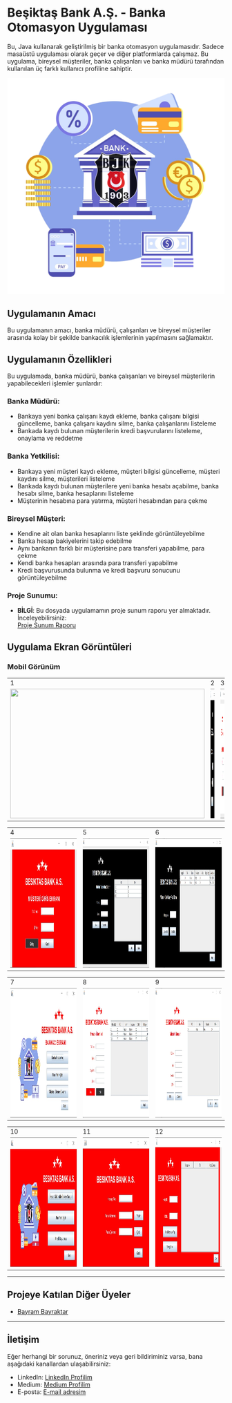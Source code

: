 # **Beşiktaş Bank A.Ş. - Banka Otomasyon Uygulaması**
Bu, Java kullanarak geliştirilmiş bir banka otomasyon uygulamasıdır. Sadece masaüstü uygulaması olarak geçer ve diğer platformlarda çalışmaz. Bu uygulama, bireysel müşteriler, banka çalışanları ve banka müdürü tarafından kullanılan üç farklı kullanıcı profiline sahiptir.

![image](Project-Presentation/Ekran-Goruntuleri/0-banka_logo.png)

## Uygulamanın Amacı
Bu uygulamanın amacı, banka müdürü, çalışanları ve bireysel müşteriler arasında kolay bir şekilde bankacılık işlemlerinin yapılmasını sağlamaktır.

## Uygulamanın Özellikleri
Bu uygulamada, banka müdürü, banka çalışanları ve bireysel müşterilerin yapabilecekleri işlemler şunlardır:

### Banka Müdürü: 
-	Bankaya yeni banka çalışanı kaydı ekleme, banka çalışanı bilgisi güncelleme, banka çalışanı kaydını silme, banka çalışanlarını listeleme
-	Bankada kaydı bulunan müşterilerin kredi başvurularını listeleme, onaylama ve reddetme

### Banka Yetkilisi: 
-	Bankaya yeni müşteri kaydı ekleme, müşteri bilgisi güncelleme, müşteri kaydını silme, müşterileri listeleme
-	Bankada kaydı bulunan müşterilere yeni banka hesabı açabilme, banka hesabı silme, banka hesaplarını listeleme
-	Müşterinin hesabına para yatırma, müşteri hesabından para çekme

### Bireysel Müşteri:
-	Kendine ait olan banka hesaplarını liste şeklinde görüntüleyebilme
-	Banka hesap bakiyelerini takip edebilme
-	Aynı bankanın farklı bir müşterisine para transferi yapabilme, para çekme
-	Kendi banka hesapları arasında para transferi yapabilme
-   Kredi başvurusunda bulunma ve kredi başvuru sonucunu görüntüleyebilme

### Proje Sunumu:
- **BİLGİ**: Bu dosyada uygulamamın proje sunum raporu yer almaktadır. İnceleyebilirsiniz:  
[Proje Sunum Raporu](Project-Presentation/ProjeRaporSunumu.pdf)

## Uygulama Ekran Görüntüleri

### Mobil Görünüm
<table>
  <tr>
    <td>1</td>
     <td>2</td>
     <td>3</td>  
  <tr>
    <td><img src="Project-Presentation/Ekran-Goruntuleri/1- ana menü.jpg" width="450" height="300"></td>
    <td><img src="Project-Presentation/Ekran-Goruntuleri/2- müdür giriş ekranı.jpg" width="450" height="300"></td>
    <td><img src="Project-Presentation/Ekran-Goruntuleri/3- bankacı giriş ekranı.jpg" width="450" height="300"></td>   
 </table>

<table>
  <tr>
    <td>4</td>
     <td>5</td>
     <td>6</td> 
  <tr>
    <td><img src="Project-Presentation/Ekran-Goruntuleri/4- müşteri giriş ekranı.jpg" width="450" height="300"></td>
    <td><img src="Project-Presentation/Ekran-Goruntuleri/6- müdür - bankacı ekle çıkar ekranı.jpg" width="450" height="300"></td>
    <td><img src="Project-Presentation/Ekran-Goruntuleri/7- müdür - müşteri kredi onay red ekranı.jpg" width="450" height="300"></td>
 </table>
  
<table>
  <tr>
    <td>7</td>
     <td>8</td>
     <td>9</td> 
  <tr>
    <td><img src="Project-Presentation/Ekran-Goruntuleri/8- bankacı menü ekranı.jpg" width="450" height="300"></td>
    <td><img src="Project-Presentation/Ekran-Goruntuleri/9- bankacı - banka hesabı açma silme ekranı.jpg" width="450" height="300"></td>
    <td><img src="Project-Presentation/Ekran-Goruntuleri/11- bankacı - müşteri ekle çıkar ekranı.jpg" width="450" height="300"></td>
 </table>

 <table>
  <tr>
    <td>10</td>
     <td>11</td>
     <td>12</td> 
  <tr>
    <td><img src="Project-Presentation/Ekran-Goruntuleri/12- müşteri menü ekranı.jpg" width="450" height="300"></td>
    <td><img src="Project-Presentation/Ekran-Goruntuleri/14- müşteri - para yatır çek ekranı.jpg" width="450" height="300"></td>
    <td><img src="Project-Presentation/Ekran-Goruntuleri/15- müşteri - kredi başvurusu ekranı.jpg" width="450" height="300"></td>
 </table>

---

## Projeye Katılan Diğer Üyeler
* [Bayram Bayraktar](https://github.com/Bayrak-tar)

---

## İletişim
Eğer herhangi bir sorunuz, öneriniz veya geri bildiriminiz varsa, bana aşağıdaki kanallardan ulaşabilirsiniz:
- LinkedIn: [LinkedIn Profilim](https://www.linkedin.com/in/hsynkbulut/)
- Medium: [Medium Profilim](https://medium.com/@hsynkbulut)
- E-posta: [E-mail adresim](mailto:hsyn.kbulut@gmail.com)